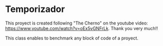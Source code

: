 # Temporizador


This proyect is created following "The Cherno" on the youtube video: https://www.youtube.com/watch?v=oEx5vGNFrLk.
Thank you very much!!

This class enables to benchmark any block of code of a proyect.

